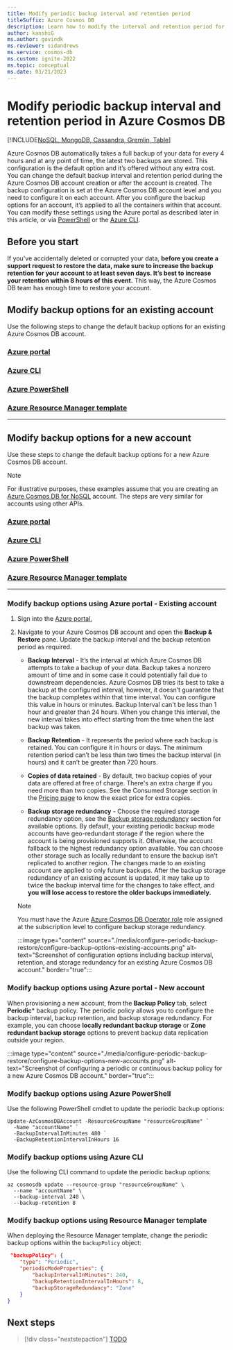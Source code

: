 ```yaml
---
title: Modify periodic backup interval and retention period
titleSuffix: Azure Cosmos DB
description: Learn how to modify the interval and retention period for periodic backup in Azure Cosmos DB accounts.
author: kanshiG
ms.author: govindk
ms.reviewer: sidandrews
ms.service: cosmos-db
ms.custom: ignite-2022
ms.topic: conceptual
ms.date: 03/21/2023
---
```


# Modify periodic backup interval and retention period in Azure Cosmos DB

[!INCLUDE[NoSQL, MongoDB, Cassandra, Gremlin, Table](includes/appliesto-nosql-mongodb-cassandra-gremlin-table.md)]

Azure Cosmos DB automatically takes a full backup of your data for every 4 hours and at any point of time, the latest two backups are stored. This configuration is the default option and it’s offered without any extra cost. You can change the default backup interval and retention period during the Azure Cosmos DB account creation or after the account is created. The backup configuration is set at the Azure Cosmos DB account level and you need to configure it on each account. After you configure the backup options for an account, it’s applied to all the containers within that account. You can modify these settings using the Azure portal as described later in this article, or via [PowerShell](periodic-backup-restore-introduction.md#modify-backup-options-using-azure-powershell) or the [Azure CLI](periodic-backup-restore-introduction.md#modify-backup-options-using-azure-cli).

## Before you start

If you've accidentally deleted or corrupted your data, **before you create a support request to restore the data, make sure to increase the backup retention for your account to at least seven days. It’s best to increase your retention within 8 hours of this event.** This way, the Azure Cosmos DB team has enough time to restore your account.

## Modify backup options for an existing account

Use the following steps to change the default backup options for an existing Azure Cosmos DB account.

### [Azure portal](#tab/azure-portal)

### [Azure CLI](#tab/azure-cli)

### [Azure PowerShell](#tab/azure-powershell)

### [Azure Resource Manager template](#tab/azure-resource-manager-template)

---

## Modify backup options for a new account

Use these steps to change the default backup options for a new Azure Cosmos DB account.

> [!NOTE]
> For illustrative purposes, these examples assume that you are creating an [Azure Cosmos DB for NoSQL](nosql/index.yml) account. The steps are very similar for accounts using other APIs.

### [Azure portal](#tab/azure-portal)

### [Azure CLI](#tab/azure-cli)

### [Azure PowerShell](#tab/azure-powershell)

### [Azure Resource Manager template](#tab/azure-resource-manager-template)

---



### Modify backup options using Azure portal - Existing account


1. Sign into the [Azure portal.](https://portal.azure.com/)

1. Navigate to your Azure Cosmos DB account and open the **Backup & Restore** pane. Update the backup interval and the backup retention period as required.

    - **Backup Interval** - It’s the interval at which Azure Cosmos DB attempts to take a backup of your data. Backup takes a nonzero amount of time and in some case it could potentially fail due to downstream dependencies. Azure Cosmos DB tries its best to take a backup at the configured interval, however, it doesn’t guarantee that the backup completes within that time interval. You can configure this value in hours or minutes. Backup Interval can't be less than 1 hour and greater than 24 hours. When you change this interval, the new interval takes into effect starting from the time when the last backup was taken.

    - **Backup Retention** - It represents the period where each backup is retained. You can configure it in hours or days. The minimum retention period can’t be less than two times the backup interval (in hours) and it can’t be greater than 720 hours.

    - **Copies of data retained** - By default, two backup copies of your data are offered at free of charge. There's an extra charge if you need more than two copies. See the Consumed Storage section in the [Pricing page](https://azure.microsoft.com/pricing/details/cosmos-db/) to know the exact price for extra copies.

    - **Backup storage redundancy** - Choose the required storage redundancy option, see the [Backup storage redundancy](#backup-storage-redundancy) section for available options. By default, your existing periodic backup mode accounts have geo-redundant storage if the region where the account is being provisioned supports it. Otherwise, the account fallback to the highest redundancy option available. You can choose other storage such as locally redundant to ensure the backup isn't replicated to another region. The changes made to an existing account are applied to only future backups. After the backup storage redundancy of an existing account is updated, it may take up to twice the backup interval time for the changes to take effect, and **you will lose access to restore the older backups immediately.**

    > [!NOTE]
    > You must have the Azure [Azure Cosmos DB Operator role](../role-based-access-control/built-in-roles.md#cosmos-db-operator) role assigned at the subscription level to configure backup storage redundancy.

    :::image type="content" source="./media/configure-periodic-backup-restore/configure-backup-options-existing-accounts.png" alt-text="Screenshot of configuration options including backup interval, retention, and storage redundancy for an existing Azure Cosmos DB account." border="true":::

### Modify backup options using Azure portal - New account

When provisioning a new account, from the **Backup Policy** tab, select **Periodic*** backup policy. The periodic policy allows you to configure the backup interval, backup retention, and backup storage redundancy. For example, you can choose **locally redundant backup storage** or **Zone redundant backup storage** options to prevent backup data replication outside your region.

:::image type="content" source="./media/configure-periodic-backup-restore/configure-backup-options-new-accounts.png" alt-text="Screenshot of configuring a periodic or continuous backup policy for a new Azure Cosmos DB account." border="true":::

### Modify backup options using Azure PowerShell

Use the following PowerShell cmdlet to update the periodic backup options:

```azurepowershell-interactive
Update-AzCosmosDBAccount -ResourceGroupName "resourceGroupName" `
  -Name "accountName" `
  -BackupIntervalInMinutes 480 `
  -BackupRetentionIntervalInHours 16
```

### Modify backup options using Azure CLI

Use the following CLI command to update the periodic backup options:

```azurecli-interactive
az cosmosdb update --resource-group "resourceGroupName" \
  --name "accountName" \
  --backup-interval 240 \
  --backup-retention 8
```

### Modify backup options using Resource Manager template

When deploying the Resource Manager template, change the periodic backup options within the `backupPolicy` object:

```json
 "backupPolicy": {
    "type": "Periodic",
    "periodicModeProperties": {
        "backupIntervalInMinutes": 240,
        "backupRetentionIntervalInHours": 8,
        "backupStorageRedundancy": "Zone"
    }
}
```

## Next steps

> [!div class="nextstepaction"]
> [TODO](about:blank)
